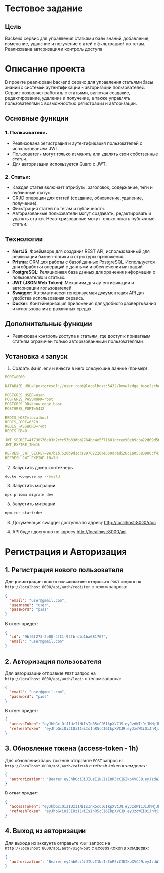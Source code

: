 # Тестовое задание

## Цель

Backend сервис для управления статьями базы знаний: добавление, изменение, удаление и получение статей с фильтрацией по тегам. Реализована авторизация и контроль доступа

# Описание проекта

В проекте реализован backend сервис для управления статьями базы знаний с системой аутентификации и авторизации пользователей. Сервис позволяет работать с статьями, включая создание, редактирование, удаление и получение, а также управлять пользователями с возможностью регистрации и авторизации.

## Основные функции

### 1. Пользователи:
- Реализована регистрация и аутентификация пользователей с использованием JWT.
- Пользователи могут только изменять или удалять свои собственные статьи.
- Для авторизации используется Guard с JWT.

### 2. Статьи:
- Каждая статья включает атрибуты: заголовок, содержание, теги и публичный статус.
- CRUD операции для статей (создание, обновление, удаление, получение).
- Фильтрация статей по тегам и публичности.
- Авторизованные пользователи могут создавать, редактировать и удалять статьи. Неавторизованные могут только читать публичные статьи.

## Технологии

- **NestJS**: Фреймворк для создания REST API, использованный для реализации бизнес-логики и структуры приложения.
- **Prisma**: ORM для работы с базой данных PostgreSQL. Используется для обработки операций с данными и обеспечения миграций.
- **PostgreSQL**: Реляционная база данных для хранения информации о пользователях и статьях.
- **JWT (JSON Web Token)**: Механизм для аутентификации и авторизации пользователей.
- **Swagger**: Автоматически генерируемая документация API для удобства использования сервиса.
- **Docker**: Контейнеризация приложения для удобного развертывания и использования в различных средах.

## Дополнительные функции

- Реализован контроль доступа к статьям, где доступ к приватным статьям ограничен только авторизованными пользователями.


## Установка и запуск

1. Создать файл .env и внести в него следующие данные (пример)
```yaml
PORT=8000

DATABASE_URL="postgresql://user:root@localhost:5432/knowledge_base?schema=public"

POSTGRES_USER=user
POSTGRES_PASSWORD=root
POSTGRES_DB=knowledge_base
POSTGRES_PORT=5432

REDIS_HOST=localhost
REDIS_PORT=6379
REDIS_PASSWORD=root
REDIS_DB=0

JWT_SECRET=4f730576e03d2c9c53b33dbb2764bc4e5771681dccee90eb9cba22d09d56d4c4
JWT_EXPIRE_IN=1h

REFRESH_JWT_SECRET=9e7b1b7520b9d1cc129762228be550ddad526c1a05580996cf412d539899bd02
REFRESH_JWT_EXPIRE_IN=7d
```
2. Запустить докер контейнеры
```bash
docker-compose up --build
```

3. Запустить миграции
```bash
npx prisma migrate dev
```

3. Запустить миграции
```bash
npm run start:dev
```

3. Докуменация swagger доступна по адресу [http://localhost:8000/doc](http://localhost:8000/doc)


4. API будет доступно по адресу [http://localhost:8000/api](http://localhost:8000/api)


# Регистрация и Авторизация

## 1. Регистрация нового пользователя

Для регистрации нового пользователя отправьте `POST` запрос на `http://localhost:8000/api/auth/register` с телом запроса:

```json
{
  "email": "user@gmail.com",
  "username": "user",
  "password": "pass"
}
```

В ответ придет:
```json
{
  "id": "9bf6f278-2e00-4f81-92fb-dbb1ba681762",
  "email": "user@gmail.com"
}
```

## 2. Авторизация пользователя

Для авторизации отправьте `POST` запрос на `http://localhost:8000/api/auth/login` с телом запроса:

```json
{
  "email": "user@gmail.com",
  "password": "pass"
}
```

В ответ придет:
```json
{
  "accessToken": "eyJhbGciOiJIUzI1NiIsInR5cCI6IkpXVCJ9.eyJzdWIiOiJhMjJhY2M4OS05ZDA4LTRlMjYtYjljMS05Y2ZkY2Y4Y2RmYTkiLCJpYXQiOjE3NDExNzE4ODcsImV4cCI6MTc0MTE3NTQ4N30.OYT5UhkLKCAYhJA6zYjOoLDwxgvLEhGn2g_pDa2IjLI",
  "refreshToken": "eyJhbGciOiJIUzI1NiIsInR5cCI6IkpXVCJ9.eyJzdWIiOiJhMjJhY2M4OS05ZDA4LTRlMjYtYjljMS05Y2ZkY2Y4Y2RmYTkiLCJpYXQiOjE3NDExNzE4ODcsImV4cCI6MTc0MTc3NjY4N30.4ogAquMTxqwVd21xqHgNqsyJ6L0CQ-y51JrD5stpuK4"
}
```

## 3. Обновление токена (access-token - 1h)

Для обновления пары токенов отправьте `POST` запрос на `http://localhost:8000/api/auth/refresh` с refresh-token в хемдерах:

```json
{
  "authorization": "Bearer eyJhbGciOiJIUzI1NiIsInR5cCI6IkpXVCJ9.eyJzdWIiOiJhMjJhY2M4OS05ZDA4LTRlMjYtYjljMS05Y2ZkY2Y4Y2RmYTkiLCJpYXQiOjE3NDExNDc3NjksImV4cCI6MTc0MTc1MjU2OX0.pPE-3jGI9F59c0y_pJkAovsMNRv-UduWkt1AnYj_-Ms",
}
```

В ответ придет:
```json
{
  "accessToken": "eyJhbGciOiJIUzI1NiIsInR5cCI6IkpXVCJ9.eyJzdWIiOiJhMjJhY2M4OS05ZDA4LTRlMjYtYjljMS05Y2ZkY2Y4Y2RmYTkiLCJpYXQiOjE3NDExNzE4ODcsImV4cCI6MTc0MTE3NTQ4N30.OYT5UhkLKCAYhJA6zYjOoLDwxgvLEhGn2g_pDa2IjLI",
  "refreshToken": "eyJhbGciOiJIUzI1NiIsInR5cCI6IkpXVCJ9.eyJzdWIiOiJhMjJhY2M4OS05ZDA4LTRlMjYtYjljMS05Y2ZkY2Y4Y2RmYTkiLCJpYXQiOjE3NDExNzE4ODcsImV4cCI6MTc0MTc3NjY4N30.4ogAquMTxqwVd21xqHgNqsyJ6L0CQ-y51JrD5stpuK4"
}
```

## 4. Выход из авторизации

Для выхода из аккаунта отправьте `POST` запрос на `http://localhost:8000/api/auth/sign-out` с access-token в хемдерах:

```json
{
  "authorization": "Bearer eyJhbGciOiJIUzI1NiIsInR5cCI6IkpXVCJ9.eyJzdWIiOiJhMjJhY2M4OS05ZDA4LTRlMjYtYjljMS05Y2ZkY2Y4Y2RmYTkiLCJpYXQiOjE3NDExNDc3NjksImV4cCI6MTc0MTc1MjU2OX0.pPE-3jGI9F59c0y_pJkAovsMNRv-UduWkt1AnYj_-Ms",
}
```




